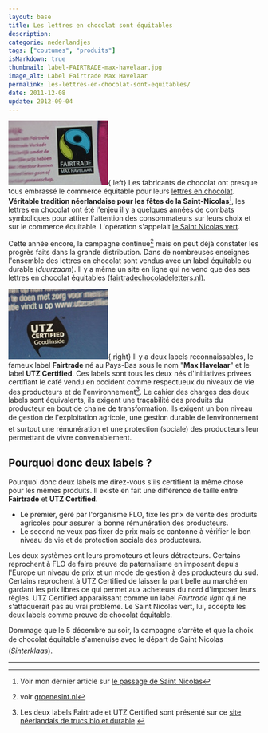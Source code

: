 ```yaml
---
layout: base
title: Les lettres en chocolat sont équitables
description: 
categorie: nederlandjes
tags: ["coutumes", "produits"]
isMarkdown: true
thumbnail: label-FAIRTRADE-max-havelaar.jpg
image_alt: Label Fairtrade Max Havelaar
permalink: les-lettres-en-chocolat-sont-equitables/
date: 2011-12-08
update: 2012-09-04
---
```




![Label Fairtrade Max Havelaar](label-FAIRTRADE-max-havelaar.jpg){.left} Les fabricants de chocolat ont presque tous embrassé le commerce équitable pour leurs [lettres en chocolat](/les-lettres-en-chocolat). **Véritable tradition néerlandaise pour les fêtes de la Saint-Nicolas**[^1], les lettres en chocolat ont été l'enjeu il y a quelques années de combats symboliques pour attirer l'attention des consommateurs sur leurs choix et sur le commerce équitable. L'opération s'appelait [le Saint Nicolas vert](/saint-nicolas-vert).

Cette année encore, la campagne continue[^2] mais on peut déjà constater les progrès faits dans la grande distribution. Dans de nombreuses enseignes l'ensemble des lettres en chocolat sont vendus avec un label équitable ou durable (*duurzaam*). Il y a même un site en ligne qui ne vend que des ses lettres en chocolat équitables ([fairtradechocoladeletters.nl](http://www.fairtradechocoladeletters.nl/)).

![Label UTZ Certified](label-UTZ-certified.jpg){.right} Il y a deux labels reconnaissables, le fameux label **Fairtrade** né au Pays-Bas sous le nom "**Max Havelaar**" et le label **UTZ Certified**. Ces  labels sont tous les deux nés d'initiatives privées certifiant le café vendu en occident comme respectueux du niveaux de vie des producteurs et de l'environnement[^3]. Le cahier des charges des deux labels sont équivalents, ils exigent une traçabilité des produits du producteur en bout de chaine de transformation. Ils exigent un bon niveau de gestion de l'exploitation agricole, une gestion durable de lenvironnement et surtout une rémunération et une protection (sociale) des producteurs leur permettant de vivre convenablement.

## Pourquoi donc deux labels ?

Pourquoi donc deux labels me direz-vous s'ils certifient la même chose pour les mêmes produits. Il existe en fait une différence de taille entre **Fairtrade** et **UTZ Certified**. 

- Le premier, géré par l'organisme FLO, fixe les prix de vente des produits agricoles pour assurer la bonne rémunération des producteurs. 
- Le second ne veux pas fixer de prix mais se cantonne à vérifier le bon niveau de vie et de protection sociale des producteurs. 

Les deux systèmes ont leurs promoteurs et leurs détracteurs. Certains reprochent à FLO de faire preuve de paternalisme en imposant depuis l'Europe un niveau de prix et un mode de gestion à des producteurs du sud. Certains reprochent à UTZ Certified de laisser la part belle au marché en gardant les prix libres ce qui permet aux acheteurs du nord d'imposer leurs règles. UTZ Certified apparaissant comme un label *Fairtrade light* qui ne s'attaquerait pas au vrai problème. Le Saint Nicolas vert, lui, accepte les deux labels comme preuve de chocolat équitable. 

Dommage que le 5 décembre au soir, la campagne s'arrête et que la choix de chocolat équitable s'amenuise avec le départ de Saint Nicolas (*Sinterklaas*).

---
[^1]: Voir mon dernier article sur [le passage de Saint Nicolas](/le-passage-de-sinterklaas)
[^2]: voir [groenesint.nl](http://www.oxfamnovib.nl/pure-chocolade.html)
[^3]: Les deux labels Fairtrade et UTZ Certified sont présenté sur ce [site néerlandais de trucs bio et durable](http://www.soeco.nl/magazine/duurzame-producten/131-keurmerken-voor-fair-trade-koffie-max-havelaar-en-utz.html).
<!-- post notes:
http://www.european-fair-trade-association.org/observatory/index.php/en/legalframework
--->
